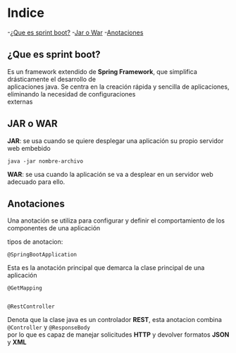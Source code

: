 # Indice

-[¿Que es sprint boot?](#que-es-sprint-boot)
-[Jar o War](#jar-o-war)
-[Anotaciones](#anotaciones)

## ¿Que es sprint boot?

Es un framework extendido de __Spring Framework__, que simplifica drásticamente el desarrollo de  
aplicaciones java.
Se centra en la creación rápida y sencilla de aplicaciones, eliminando la necesidad de configuraciones  
externas

## JAR o WAR

__JAR__: se usa cuando se quiere desplegar una aplicación su propio servidor web embebido

    java -jar nombre-archivo

__WAR__: se usa cuando la aplicación se va a desplear en un servidor web adecuado para ello.


## Anotaciones

Una anotación se utiliza para configurar y definir el comportamiento de los componentes de una aplicación

tipos de anotacion:

    @SpringBootApplication

Esta es la anotación principal que demarca la clase principal de una aplicación

    @GetMapping


    @RestController

Denota que la clase java es un controlador __REST__, esta anotacion combina `@Controller` y `@ResponseBody`  
por lo que es capaz de manejar solicitudes __HTTP__ y devolver formatos __JSON__ y __XML__